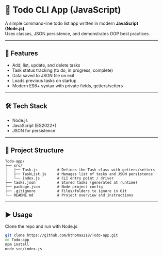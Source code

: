 # 📝 Todo CLI App (JavaScript)

A simple command-line todo list app written in modern **JavaScript (Node.js)**.  
Uses classes, JSON persistence, and demonstrates OOP best practices.

---

## 🚀 Features
- Add, list, update, and delete tasks
- Task status tracking (to do, in progress, complete)
- Data saved to JSON file on exit
- Loads previous tasks on startup
- Modern ES6+ syntax with private fields, getters/setters

---

## 🛠️ Tech Stack
- Node.js
- JavaScript (ES2022+)
- JSON for persistence

---

## 📂 Project Structure
```text
Todo-app/
├── src/
│   ├── Task.js         # Defines the Task class with getters/setters
│   ├── TaskList.js     # Manages list of tasks and JSON persistence
│   └── index.js        # CLI entry point / driver
├── tasks.json          # Stored tasks (generated at runtime)
├── package.json        # Node project config
├── .gitignore          # Files/folders to ignore in Git
└── README.md           # Project overview and instructions
```


---

## ▶️ Usage
Clone the repo and run with Node.js:

```bash
git clone https://github.com/bthomas218/Todo-app.git
cd Todo-app
npm install
node src/index.js
